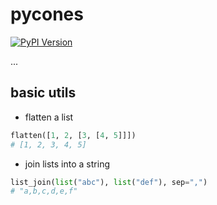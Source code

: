 # pycones

[![PyPI Version][pypi-image]][pypi-url]

...

<!-- Badges: -->

[pypi-image]: https://img.shields.io/pypi/v/pycones
[pypi-url]: https://pypi.org/project/pycones


## basic utils

- flatten a list

```python
flatten([1, 2, [3, [4, 5]]])
# [1, 2, 3, 4, 5]
```

- join lists into a string

```python
list_join(list("abc"), list("def"), sep=",")
# "a,b,c,d,e,f"
```
